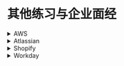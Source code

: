 # 其他练习与企业面经

<details>
<summary>AWS</summary>
</details>

<details>
<summary>Atlassian</summary>
</details>

<details>
<summary>Shopify</summary>

https://www.xiakexing.me/forum.php?mod=viewthread&tid=22030  
面试流程。Shopify面试一共三轮，Recruiter Screen + Pair Programming + VO。 第二轮的Pair Programming很简单，主要考察的是你的coding style跟对歌programming的理解(例如说会不会使用design patterns)  

最后详细说一下VO的情况：  

Session 1: 跟一个developer Pair Programming。设计一个Robot系统，Robot支持键盘WS的指令可以向前后走，AD指令负责向左转和向右转。

Session 2: Technical Deep Dive: 跟一个Application Lead talk about 1-2 challenging/complex projects that you’ve worked on.

Session 3: Pair Programming with a Engineering Manager. 出了题目是是这个： https://github.com/emilybache/GildedRose-Refactoring-Kata  要求add a new feature 但实际上需要我写test cases并且refactor code。我没有搞清楚expection导致在写testcase的时候浪费了太多时间。最后因此没有拿到offer。
</details>

<details>
<summary>Workday</summary>
</details>
